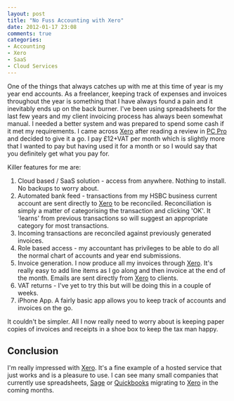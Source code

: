 ```yaml
---
layout: post
title: "No Fuss Accounting with Xero"
date: 2012-01-17 23:08
comments: true
categories:
- Accounting
- Xero
- SaaS
- Cloud Services
---
```

One of the things that always catches up with me at this time of year is my year end accounts.  As a freelancer, keeping track of expenses and invoices throughout the year is something that I have always found a pain and it inevitably ends up on the back burner.  I've been using spreadsheets for the last few years and my client invoicing process has always been somewhat manual.  I needed a better system and was prepared to spend some cash if it met my requirements.  I came across [Xero](http://www.xero.com) after reading a review in [PC Pro](http://www.pcpro.co.uk/reviews/software/367120/xero) and decided to give it a go.  I pay £12+VAT per month which is slightly more that I wanted to pay but having used it for a month or so I would say that you definitely get what you pay for.

Killer features for me are:
<!-- More -->
1. Cloud based / SaaS solution - access from anywhere.  Nothing to install.  No backups to worry about.
1. Automated bank feed - transactions from my HSBC business current account are sent directly to [Xero](http://www.xero.com) to be reconciled.  Reconciliation is simply a matter of categorising the transaction and clicking 'OK'.  It 'learns' from previous transactions so will suggest an appropriate category for most transactions.
1. Incoming transactions are reconciled against previously generated invoices.
1. Role based access - my accountant has privileges to be able to do all the normal chart of accounts and year end submissions.
1. Invoice generation.  I now produce all my invoices through [Xero](http://www.xero.com).  It's really easy to add line items as I go along and then invoice at the end of the month.  Emails are sent directly from [Xero](http://www.xero.com) to clients.
1. VAT returns - I've yet to try this but will be doing this in a couple of weeks.
1. iPhone App.  A fairly basic app allows you to keep track of accounts and invoices on the go.

It couldn't be simpler.  All I now really need to worry about is keeping paper copies of invoices and receipts in a shoe box to keep the tax man happy.

## Conclusion
I'm really impressed with [Xero](http://www.xero.com).  It's a fine example of a hosted service that just works and is a pleasure to use.  I can see many small companies that currently use spreadsheets, [Sage](http://www.sage.co.uk/) or [Quickbooks](http://www.intuit.co.uk/) migrating to [Xero](http://www.xero.com) in the coming months.
